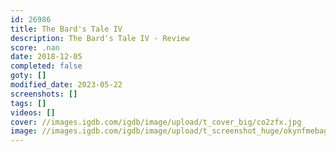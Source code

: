 ```yaml
---
id: 26986
title: The Bard's Tale IV
description: The Bard's Tale IV - Review
score: .nan
date: 2018-12-05
completed: false
goty: []
modified_date: 2023-05-22
screenshots: []
tags: []
videos: []
cover: //images.igdb.com/igdb/image/upload/t_cover_big/co2zfx.jpg
image: //images.igdb.com/igdb/image/upload/t_screenshot_huge/okynfmebagiydbpbtnbf.jpg
---
```

